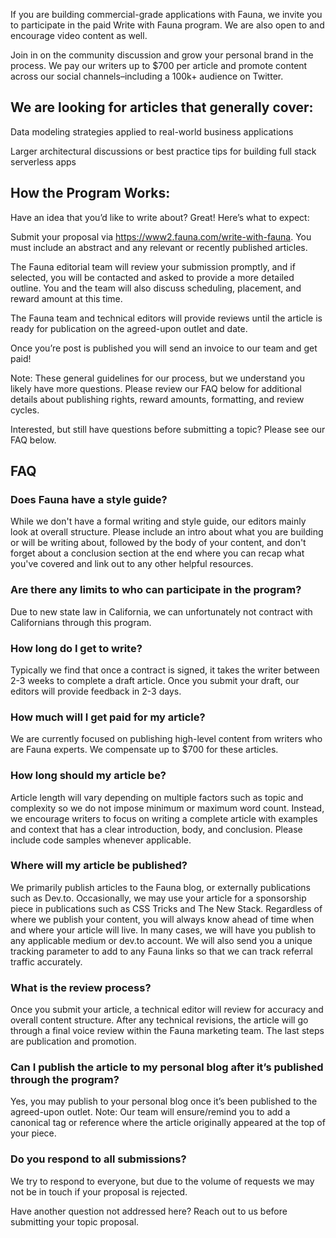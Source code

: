 If you are building commercial-grade applications with Fauna, we invite you to participate in the paid Write with Fauna program. We are also open to and encourage video content as well. 

Join in on the community discussion and grow your personal brand in the process. We pay our writers up to $700 per article and promote content across our social channels–including a 100k+ audience on Twitter. 

## We are looking for articles that generally cover: 

Data modeling strategies applied to real-world business applications  

Larger architectural discussions or best practice tips for building full stack serverless apps

 ## How the Program Works: 

Have an idea that you’d like to write about? Great! Here’s what to expect: 

Submit your proposal via https://www2.fauna.com/write-with-fauna. You must include an abstract and any relevant or recently published articles. 

The Fauna editorial team will review your submission promptly, and if selected, you will be contacted and asked to provide a more detailed outline. You and the team will also discuss scheduling, placement, and reward amount at this time.  

The Fauna team and technical editors will provide reviews until the article is ready for publication on the agreed-upon outlet and date.  

Once you’re post is published you will send an invoice to our team and get paid! 

Note: These general guidelines for our process, but we understand you likely have more questions. Please review our FAQ below for additional details about publishing rights, reward amounts, formatting, and review cycles. 
 
Interested, but still have questions before submitting a topic? Please see our FAQ below.

## FAQ

### Does Fauna have a style guide? 
While we don't have a formal writing and style guide, our editors mainly look at overall structure. Please include an intro about what you are building or will be writing about, followed by the body of your content, and don't forget about a conclusion section at the end where you can recap what you've covered and link out to any other helpful resources. 

### Are there any limits to who can participate in the program? 
Due to new state law in California, we can unfortunately not contract with Californians through this program. 

### How long do I get to write?  
Typically we find that once a contract is signed, it takes the writer between 2-3 weeks to complete a draft article. Once you submit your draft, our editors will provide feedback in 2-3 days. 

### How much will I get paid for my article?
We are currently focused on publishing high-level content from writers who are Fauna experts. We compensate up to $700 for these articles.

### How long should my article be?  
Article length will vary depending on multiple factors such as topic and complexity so we do not impose minimum or maximum word count. Instead, we encourage writers to focus on writing a complete article with examples and context that has a clear introduction, body, and conclusion. Please include code samples whenever applicable. 

### Where will my article be published? 
We primarily publish articles to the Fauna blog, or externally publications such as Dev.to. Occasionally, we may use your article for a sponsorship piece in publications such as CSS Tricks and The New Stack. Regardless of where we publish your content, you will always know ahead of time when and where your article will live. In many cases, we will have you publish to any applicable medium or dev.to account. We will also send you a unique tracking parameter to add to any Fauna links so that we can track referral traffic accurately. 

### What is the review process?  
Once you submit your article, a technical editor will review for accuracy and overall content structure. After any technical revisions, the article will go through a final voice review within the Fauna marketing team. The last steps are publication and promotion. 

### Can I publish the article to my personal blog after it’s published through the program? 
Yes, you may publish to your personal blog once it’s been published to the agreed-upon outlet. Note: Our team will ensure/remind you to add a canonical tag or reference where the article originally appeared at the top of your piece. 

### Do you respond to all submissions?
We try to respond to everyone, but due to the volume of requests we may not be in touch if your proposal is rejected. 

Have another question not addressed here? Reach out to us before submitting your topic proposal.    
